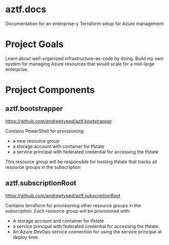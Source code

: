 # aztf.docs
Documentation for an enterprise-y Terraform setup for Azure management

# Project Goals

Learn about well-organized infrastructure-as-code by doing. Build my own system for managing Azure resources that would scale for a mid-large enterprise.

# Project Components

## aztf.bootstrapper

https://github.com/andrewtyped/aztf.bootstrapper

Contains PowerShell for provisioning:

- a new resource group 
- a storage account with container for tfstate
- a service principal with federated credential for accessing the tfstate

This resource group will be responsible for hosting tfstate that tracks all resource groups in the subscription

## aztf.subscriptionRoot

https://github.com/andrewtyped/aztf.subscriptionRoot

Contains terraform for provisioning other resource groups in the subscription. Each resource group will be provisioned with:

- A storage account and container for tfstate
- a service principal with federated credential for accessing the tfstate.
- An Azure DevOps service connection for using the service principal at deploy time.